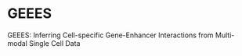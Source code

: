 # GEEES
GEEES: Inferring Cell-specific Gene-Enhancer Interactions from Multi-modal Single Cell Data
